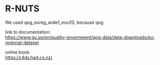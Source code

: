 # R-NUTS
We used qog_eureg_wide1_nov20, because qog

link to documentation: </br>
https://www.gu.se/en/quality-government/qog-data/data-downloads/eu-regional-dataset

online book: </br>
https://r4ds.had.co.nz/